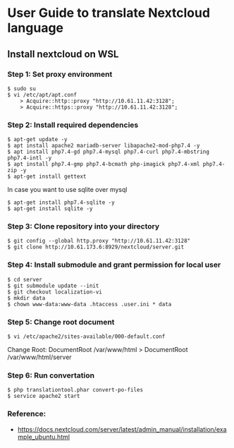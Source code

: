 # User Guide to translate Nextcloud language

## Install nextcloud on WSL
### Step 1: Set proxy environment

    $ sudo su
    $ vi /etc/apt/apt.conf
        > Acquire::http::proxy "http://10.61.11.42:3128";
        > Acquire::https::proxy "http://10.61.11.42:3128";

### Step 2: Install required dependencies

    $ apt-get update -y
    $ apt install apache2 mariadb-server libapache2-mod-php7.4 -y
    $ apt install php7.4-gd php7.4-mysql php7.4-curl php7.4-mbstring php7.4-intl -y
    $ apt install php7.4-gmp php7.4-bcmath php-imagick php7.4-xml php7.4-zip -y
    $ apt-get install gettext

In case you want to use sqlite over mysql

    $ apt-get install php7.4-sqlite -y
    $ apt-get install sqlite -y

### Step 3: Clone repository into your directory

    $ git config --global http.proxy "http://10.61.11.42:3128"
    $ git clone http://10.61.173.6:8929/nextcloud/server.git

### Step 4: Install submodule and grant permission for local user

    $ cd server
    $ git submodule update --init
    $ git checkout localization-vi
    $ mkdir data
    $ chown www-data:www-data .htaccess .user.ini * data

### Step 5: Change root document

    $ vi /etc/apache2/sites-available/000-default.conf

Change Root: DocumentRoot /var/www/html >  DocumentRoot /var/www/html/server

### Step 6: Run convertation

    $ php translationtool.phar convert-po-files
    $ service apache2 start

### Reference:
- https://docs.nextcloud.com/server/latest/admin_manual/installation/example_ubuntu.html
